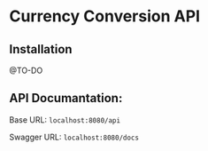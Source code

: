 # Currency Conversion API

## Installation

@TO-DO

## API Documantation:

Base URL: `localhost:8080/api`

Swagger URL: `localhost:8080/docs`
